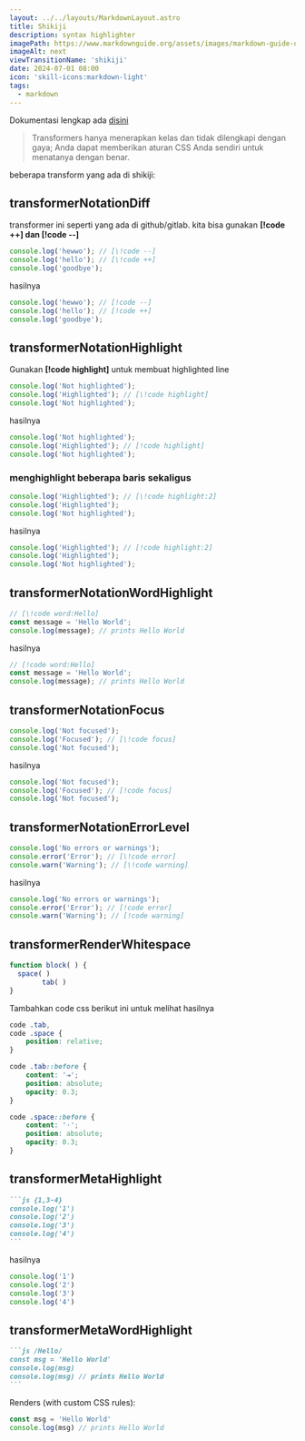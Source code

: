 ```yaml
---
layout: ../../layouts/MarkdownLayout.astro
title: Shikiji
description: syntax highlighter
imagePath: https://www.markdownguide.org/assets/images/markdown-guide-og.jpg
imageAlt: next
viewTransitionName: 'shikiji'
date: 2024-07-01 08:00
icon: 'skill-icons:markdown-light'
tags:
  - markdown
---
```


Dokumentasi lengkap ada <a href="https://shiki.style" class="underline" target="_blank">disini</a>

> Transformers hanya menerapkan kelas dan tidak dilengkapi dengan gaya; Anda dapat memberikan aturan CSS Anda sendiri untuk menatanya dengan benar.

beberapa transform yang ada di shikiji:

## transformerNotationDiff

transformer ini seperti yang ada di github/gitlab. kita bisa gunakan **[!code ++] dan [!code --]**

```ts
console.log('hewwo'); // [\!code --]
console.log('hello'); // [\!code ++]
console.log('goodbye');
```


hasilnya

```ts
console.log('hewwo'); // [!code --]
console.log('hello'); // [!code ++]
console.log('goodbye');
```


## transformerNotationHighlight

Gunakan **[!code highlight]** untuk membuat highlighted line

```ts
console.log('Not highlighted');
console.log('Highlighted'); // [\!code highlight]
console.log('Not highlighted');
```


hasilnya

```ts
console.log('Not highlighted');
console.log('Highlighted'); // [!code highlight]
console.log('Not highlighted');
```


### menghighlight beberapa baris sekaligus

```ts
console.log('Highlighted'); // [\!code highlight:2]
console.log('Highlighted');
console.log('Not highlighted');
```


hasilnya

```ts
console.log('Highlighted'); // [!code highlight:2]
console.log('Highlighted');
console.log('Not highlighted');
```


## transformerNotationWordHighlight

```ts
// [\!code word:Hello]
const message = 'Hello World';
console.log(message); // prints Hello World
```


hasilnya

```ts
// [!code word:Hello]
const message = 'Hello World';
console.log(message); // prints Hello World
```


## transformerNotationFocus

```ts
console.log('Not focused');
console.log('Focused'); // [\!code focus]
console.log('Not focused');
```


hasilnya

```ts
console.log('Not focused');
console.log('Focused'); // [!code focus]
console.log('Not focused');
```


## transformerNotationErrorLevel

```ts
console.log('No errors or warnings');
console.error('Error'); // [\!code error]
console.warn('Warning'); // [\!code warning]
```


hasilnya

```ts
console.log('No errors or warnings');
console.error('Error'); // [!code error]
console.warn('Warning'); // [!code warning]
```


## transformerRenderWhitespace

<!-- prettier-ignore -->
```js
function block( ) {
  space( )
		tab( )
}
```

Tambahkan code css berikut ini untuk melihat hasilnya

```css
code .tab,
code .space {
	position: relative;
}

code .tab::before {
	content: '⇥';
	position: absolute;
	opacity: 0.3;
}

code .space::before {
	content: '·';
	position: absolute;
	opacity: 0.3;
}
```

## transformerMetaHighlight

````md
```js {1,3-4}
console.log('1')
console.log('2')
console.log('3')
console.log('4')
```
````


hasilnya

```js {1,3-4}
console.log('1')
console.log('2')
console.log('3')
console.log('4')
```

## transformerMetaWordHighlight

````md
```js /Hello/
const msg = 'Hello World'
console.log(msg)
console.log(msg) // prints Hello World
```
````

Renders (with custom CSS rules):

```js /Hello/
const msg = 'Hello World'
console.log(msg) // prints Hello World
```